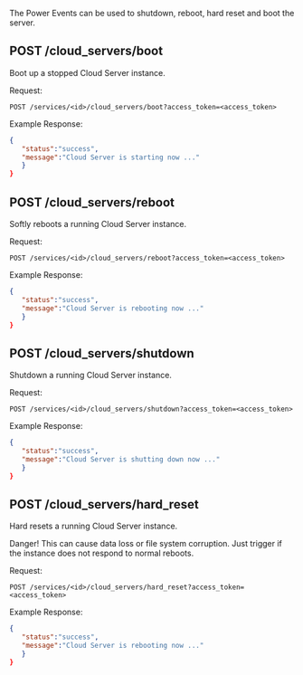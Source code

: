 The Power Events can be used to shutdown, reboot, hard reset and boot the server.

## POST /cloud_servers/boot

Boot up a stopped Cloud Server instance.

Request:
```
POST /services/<id>/cloud_servers/boot?access_token=<access_token>
```

Example Response:
```json
{  
   "status":"success",
   "message":"Cloud Server is starting now ..."
   }
}
```

## POST /cloud_servers/reboot

Softly reboots a running Cloud Server instance.

Request:
```
POST /services/<id>/cloud_servers/reboot?access_token=<access_token>
```

Example Response:
```json
{  
   "status":"success",
   "message":"Cloud Server is rebooting now ..."
   }
}
```

## POST /cloud_servers/shutdown

Shutdown a running Cloud Server instance.

Request:
```
POST /services/<id>/cloud_servers/shutdown?access_token=<access_token>
```

Example Response:
```json
{  
   "status":"success",
   "message":"Cloud Server is shutting down now ..."
   }
}
```

## POST /cloud_servers/hard_reset

Hard resets a running Cloud Server instance.

Danger! This can cause data loss or file system corruption.
Just trigger if the instance does not respond to normal reboots.

Request:
```
POST /services/<id>/cloud_servers/hard_reset?access_token=<access_token>
```

Example Response:
```json
{  
   "status":"success",
   "message":"Cloud Server is rebooting now ..."
   }
}
```